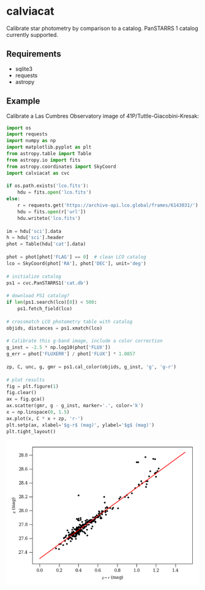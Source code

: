 # calviacat
Calibrate star photometry by comparison to a catalog.  PanSTARRS 1 catalog currently supported.

## Requirements

* sqlite3
* requests
* astropy

## Example

Calibrate a Las Cumbres Observatory image of 41P/Tuttle-Giacobini-Kresak:

``` python
import os
import requests
import numpy as np
import matplotlib.pyplot as plt
from astropy.table import Table
from astropy.io import fits
from astropy.coordinates import SkyCoord
import calviacat as cvc

if os.path.exists('lco.fits'):
    hdu = fits.open('lco.fits')
else:
    r = requests.get('https://archive-api.lco.global/frames/6143031/').json()
    hdu = fits.open(r['url'])
    hdu.writeto('lco.fits')

im = hdu['sci'].data
h = hdu['sci'].header
phot = Table(hdu['cat'].data)

phot = phot[phot['FLAG'] == 0]  # clean LCO catalog
lco = SkyCoord(phot['RA'], phot['DEC'], unit='deg')

# initialize catalog
ps1 = cvc.PanSTARRS1('cat.db')

# download PS1 catalog?
if len(ps1.search(lco)[0]) < 500:
    ps1.fetch_field(lco)

# crossmatch LCO photometry table with catalog
objids, distances = ps1.xmatch(lco)

# Calibrate this g-band image, include a color correction
g_inst = -2.5 * np.log10(phot['FLUX'])
g_err = phot['FLUXERR'] / phot['FLUX'] * 1.0857

zp, C, unc, g, gmr = ps1.cal_color(objids, g_inst, 'g', 'g-r')

# plot results
fig = plt.figure(1)
fig.clear()
ax = fig.gca()
ax.scatter(gmr, g - g_inst, marker='.', color='k')
x = np.linspace(0, 1.5)
ax.plot(x, C * x + zp, 'r-')
plt.setp(ax, xlabel='$g-r$ (mag)', ylabel='$g$ (mag)')
plt.tight_layout()

```

![alt text](lco-example.png "Best-fit calibration")
